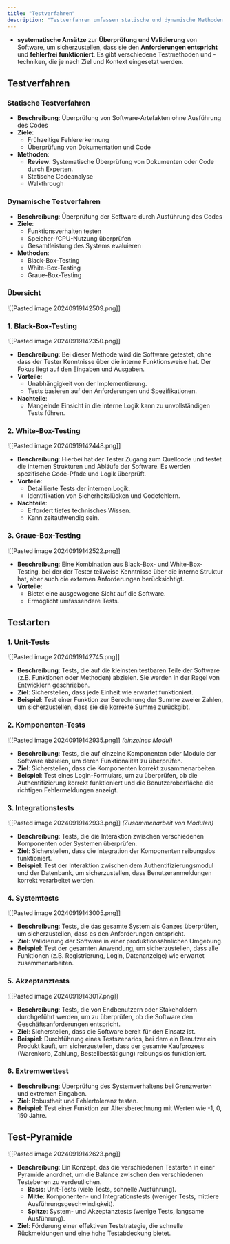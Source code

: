 ```yaml
---
title: "Testverfahren"
description: "Testverfahren umfassen statische und dynamische Methoden zur Fehlererkennung. Arten wie Black-Box, White-Box; Typen Unit-, Komponenten-, Integrationstests."
---
```


- **systematische Ansätze** zur **Überprüfung und Validierung** von Software, um sicherzustellen, dass sie den **Anforderungen entspricht** und **fehlerfrei funktioniert**. Es gibt verschiedene Testmethoden und -techniken, die je nach Ziel und Kontext eingesetzt werden.

## Testverfahren
### Statische Testverfahren
- **Beschreibung**: Überprüfung von Software-Artefakten ohne Ausführung des Codes
- **Ziele**:
    - Frühzeitige Fehlererkennung
    - Überprüfung von Dokumentation und Code
- **Methoden**:
    - **Review**: Systematische Überprüfung von Dokumenten oder Code durch Experten.
    - Statische Codeanalyse
    - Walkthrough
### Dynamische Testverfahren
- **Beschreibung**: Überprüfung der Software durch Ausführung des Codes
- **Ziele**:
    - Funktionsverhalten testen
    - Speicher-/CPU-Nutzung überprüfen
    - Gesamtleistung des Systems evaluieren
- **Methoden**:
    - Black-Box-Testing
    - White-Box-Testing
    - Graue-Box-Testing
### Übersicht
![[Pasted image 20240919142509.png]]

### 1. Black-Box-Testing
![[Pasted image 20240919142350.png]]
- **Beschreibung**: Bei dieser Methode wird die Software getestet, ohne dass der Tester Kenntnisse über die interne Funktionsweise hat. Der Fokus liegt auf den Eingaben und Ausgaben.
- **Vorteile**:
  - Unabhängigkeit von der Implementierung.
  - Tests basieren auf den Anforderungen und Spezifikationen.
- **Nachteile**:
  - Mangelnde Einsicht in die interne Logik kann zu unvollständigen Tests führen.

### 2. White-Box-Testing
![[Pasted image 20240919142448.png]]
- **Beschreibung**: Hierbei hat der Tester Zugang zum Quellcode und testet die internen Strukturen und Abläufe der Software. Es werden spezifische Code-Pfade und Logik überprüft.
- **Vorteile**:
  - Detaillierte Tests der internen Logik.
  - Identifikation von Sicherheitslücken und Codefehlern.
- **Nachteile**:
  - Erfordert tiefes technisches Wissen.
  - Kann zeitaufwendig sein.

### 3. Graue-Box-Testing
![[Pasted image 20240919142522.png]]
- **Beschreibung**: Eine Kombination aus Black-Box- und White-Box-Testing, bei der der Tester teilweise Kenntnisse über die interne Struktur hat, aber auch die externen Anforderungen berücksichtigt.
- **Vorteile**:
  - Bietet eine ausgewogene Sicht auf die Software.
  - Ermöglicht umfassendere Tests.

## Testarten

### 1. Unit-Tests
![[Pasted image 20240919142745.png]]
- **Beschreibung**: Tests, die auf die kleinsten testbaren Teile der Software (z.B. Funktionen oder Methoden) abzielen. Sie werden in der Regel von Entwicklern geschrieben.
- **Ziel**: Sicherstellen, dass jede Einheit wie erwartet funktioniert.
- **Beispiel**: Test einer Funktion zur Berechnung der Summe zweier Zahlen, um sicherzustellen, dass sie die korrekte Summe zurückgibt.

### 2. Komponenten-Tests
![[Pasted image 20240919142935.png]]
*(einzelnes Modul)*
- **Beschreibung**: Tests, die auf einzelne Komponenten oder Module der Software abzielen, um deren Funktionalität zu überprüfen.
- **Ziel**: Sicherstellen, dass die Komponenten korrekt zusammenarbeiten.
- **Beispiel**: Test eines Login-Formulars, um zu überprüfen, ob die Authentifizierung korrekt funktioniert und die Benutzeroberfläche die richtigen Fehlermeldungen anzeigt.

### 3. Integrationstests
![[Pasted image 20240919142933.png]]
*(Zusammenarbeit von Modulen)*
- **Beschreibung**: Tests, die die Interaktion zwischen verschiedenen Komponenten oder Systemen überprüfen.
- **Ziel**: Sicherstellen, dass die Integration der Komponenten reibungslos funktioniert.
- **Beispiel**: Test der Interaktion zwischen dem Authentifizierungsmodul und der Datenbank, um sicherzustellen, dass Benutzeranmeldungen korrekt verarbeitet werden.

### 4. Systemtests
![[Pasted image 20240919143005.png]]
- **Beschreibung**: Tests, die das gesamte System als Ganzes überprüfen, um sicherzustellen, dass es den Anforderungen entspricht.
- **Ziel**: Validierung der Software in einer produktionsähnlichen Umgebung.
- **Beispiel**: Test der gesamten Anwendung, um sicherzustellen, dass alle Funktionen (z.B. Registrierung, Login, Datenanzeige) wie erwartet zusammenarbeiten.

### 5. Akzeptanztests
![[Pasted image 20240919143017.png]]
- **Beschreibung**: Tests, die von Endbenutzern oder Stakeholdern durchgeführt werden, um zu überprüfen, ob die Software den Geschäftsanforderungen entspricht.
- **Ziel**: Sicherstellen, dass die Software bereit für den Einsatz ist.
- **Beispiel**: Durchführung eines Testszenarios, bei dem ein Benutzer ein Produkt kauft, um sicherzustellen, dass der gesamte Kaufprozess (Warenkorb, Zahlung, Bestellbestätigung) reibungslos funktioniert.



### 6. Extremwerttest
- **Beschreibung**: Überprüfung des Systemverhaltens bei Grenzwerten und extremen Eingaben.
- **Ziel**: Robustheit und Fehlertoleranz testen.
- **Beispiel**: Test einer Funktion zur Altersberechnung mit Werten wie -1, 0, 150 Jahre.
## Test-Pyramide
![[Pasted image 20240919142623.png]]
- **Beschreibung**: Ein Konzept, das die verschiedenen Testarten in einer Pyramide anordnet, um die Balance zwischen den verschiedenen Testebenen zu verdeutlichen.
  - **Basis**: Unit-Tests (viele Tests, schnelle Ausführung).
  - **Mitte**: Komponenten- und Integrationstests (weniger Tests, mittlere Ausführungsgeschwindigkeit).
  - **Spitze**: System- und Akzeptanztests (wenige Tests, langsame Ausführung).
- **Ziel**: Förderung einer effektiven Teststrategie, die schnelle Rückmeldungen und eine hohe Testabdeckung bietet.

